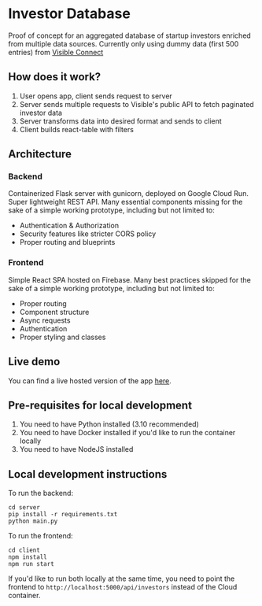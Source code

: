 # Investor Database

Proof of concept for an aggregated database of startup investors enriched from multiple data sources. Currently only using dummy data (first 500 entries) from [Visible Connect](https://connect.visible.vc/investors)

## How does it work?

1. User opens app, client sends request to server
2. Server sends multiple requests to Visible's public API to fetch paginated investor data
3. Server transforms data into desired format and sends to client
4. Client builds react-table with filters 

## Architecture

### Backend

Containerized Flask server with gunicorn, deployed on Google Cloud Run. Super lightweight REST API. Many essential components missing for the sake of a simple working prototype, including but not limited to:
- Authentication & Authorization
- Security features like stricter CORS policy
- Proper routing and blueprints

### Frontend

Simple React SPA hosted on Firebase. Many best practices skipped for the sake of a simple working prototype, including but not limited to:
- Proper routing
- Component structure
- Async requests
- Authentication
- Proper styling and classes

## Live demo

You can find a live hosted version of the app [here](https://planet-a-2f5ad.web.app).

## Pre-requisites for local development

1. You need to have Python installed (3.10 recommended)
2. You need to have Docker installed if you'd like to run the container locally
3. You need to have NodeJS installed

## Local development instructions

To run the backend:
```
cd server
pip install -r requirements.txt
python main.py
```

To run the frontend:
```
cd client
npm install
npm run start
```

If you'd like to run both locally at the same time, you need to point the frontend to `http://localhost:5000/api/investors` instead of the Cloud container.
